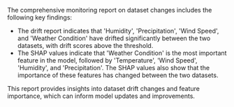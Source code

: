 The comprehensive monitoring report on dataset changes includes the following key findings:

* The drift report indicates that 'Humidity', 'Precipitation', 'Wind Speed', and 'Weather Condition' have drifted significantly between the two datasets, with drift scores above the threshold.
* The SHAP values indicate that 'Weather Condition' is the most important feature in the model, followed by 'Temperature', 'Wind Speed', 'Humidity', and 'Precipitation'. The SHAP values also show that the importance of these features has changed between the two datasets.

This report provides insights into dataset drift changes and feature importance, which can inform model updates and improvements.